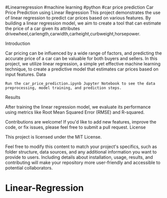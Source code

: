 #Linearregression #machine learning #python #car price prediction
Car Price Prediction using Linear Regression
This project demonstrates the use of linear regression to predict car prices based on various features.
By building a linear regression model, we aim to create a tool that can estimate the price of a car given its attributes drivewheel,carlength,carwidth,carheight,curbweight,horsepower.


Introduction

Car pricing can be influenced by a wide range of factors, and predicting the accurate price of a car can be valuable for both buyers and sellers. 
In this project, we utilize linear regression, a simple yet effective machine learning technique, to create a predictive model that estimates car prices based on input features.
Data


    Run the car_price_prediction.ipynb Jupyter Notebook to see the data preprocessing, model training, and prediction steps.

Results

After training the linear regression model, we evaluate its performance using metrics like Root Mean Squared Error (RMSE) and R-squared. 

Contributions are welcome! If you'd like to add new features, improve the code, or fix issues, please feel free to submit a pull request.
License

This project is licensed under the MIT License.

Feel free to modify this content to match your project's specifics, such as folder structure, data sources, and any additional information you want to provide to users.
Including details about installation, usage, results, and contributing will make your repository more user-friendly and accessible to potential collaborators.
# Linear-Regression
